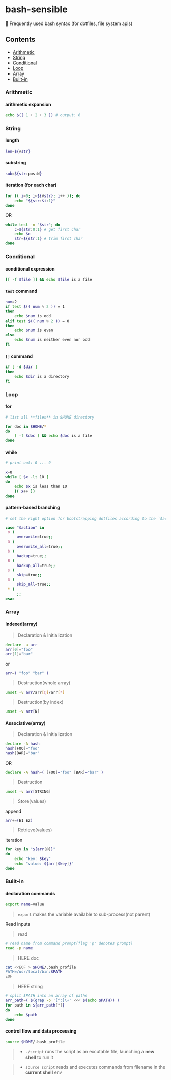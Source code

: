 # bash-sensible

🍳 Frequently used bash syntax (for dotfiles, file system apis)


## Contents

* [Arithmetic](#arithmetic)
* [String](#string)
* [Conditional](#conditional)
* [Loop](#loop)
* [Array](#array)
* [Built-in](#built-in)


### Arithmetic

#### arithmetic expansion

```bash
echo $(( 1 + 2 + 3 )) # output: 6
```

### String

#### length

```bash
len=${#str}
```

#### substring

```bash
sub=${str:pos:N}
```

#### iteration (for each char)

```bash
for (( i=0; i<${#str}; i++ )); do
    echo "${str:$i:1}"
done
```

OR

```bash
while test -n "$str"; do
    c=${str:0:1} # get first char
    echo $c
    str=${str:1} # trim first char
done
```

### Conditional

#### conditional expression

```bash
[[ -f $file ]] && echo $file is a file
```

#### `test` command

```bash
num=2
if test $(( num % 2 )) = 1
then
    echo $num is odd
elif test $(( num % 2 )) = 0
then
    echo $num is even
else
    echo $num is neither even nor odd
fi
```

#### `[]` command

```bash
if [ -d $dir ]
then
    echo $dir is a directory
fi
```

### Loop

#### for

```bash
# list all **files** in $HOME directory

for doc in $HOME/*
do
    [ -f $doc ] && echo $doc is a file
done
```

#### while

```bash
# print out: 0 ... 9

x=0
while [ $x -lt 10 ]
do
    echo $x is less than 10
    (( x++ ))
done
```

#### pattern-based branching

```bash
# set the right option for bootstrapping dotfiles according to the `$action`

case "$action" in
 o )
     overwrite=true;;
 O )
     overwrite_all=true;;
 b )
     backup=true;;
 B )
     backup_all=true;;
 s )
     skip=true;;
 S )
     skip_all=true;;
 * )
     ;;
esac
```

### Array

#### Indexed(array)

> Declaration & Initialization

```bash
declare -a arr
arr[0]="foo"
arr[1]="bar"
```
or

```bash
arr=( "foo" "bar" )
```

> Destruction(whole array)

```bash
unset -v arr/arr[@]/arr[*]
```

> Destruction(by index)

```bash
unset -v arr[N]
```

#### Associative(array)

> Declaration & Initialization

```bash
declare -A hash
hash[FOO]="foo"
hash[BAR]="bar"
```

OR

```bash
declare -A hash=( [FOO]="foo" [BAR]="bar" )
```

> Destruction

```bash
unset -v arr[STRING]
```

> Store(values)

append

```bash
arr+=(E1 E2)
``` 

> Retrieve(values)

iteration

```bash
for key in "${arr[@]}"
do
    echo "key: $key"
    echo "value: ${arr[$key]}"
done
```

### Built-in

#### declaration commands

```bash
export name=value
```

> `export` makes the variable available to sub-process(not parent)

Read inputs

> read

```bash
# read name from command prompt(flag 'p' denotes prompt)
read -p name
```

> HERE doc

```bash
cat <<EOF > $HOME/.bash_profile
PATH=/usr/local/bin:$PATH
EOF
```

> HERE string

```bash
# split $PATH into an array of paths
arr_path=( $(grep -o '[^:]\+' <<< $(echo $PATH)) )
for path in ${arr_path[*]}
do
    echo $path
done
```

#### control flow and data processing

```bash
source $HOME/.bash_profile
```

> * `./script` runs the script as an excutable file, launching a **new shell** to run it

> * `source script` reads and executes commands from filename in the **current shell** env

